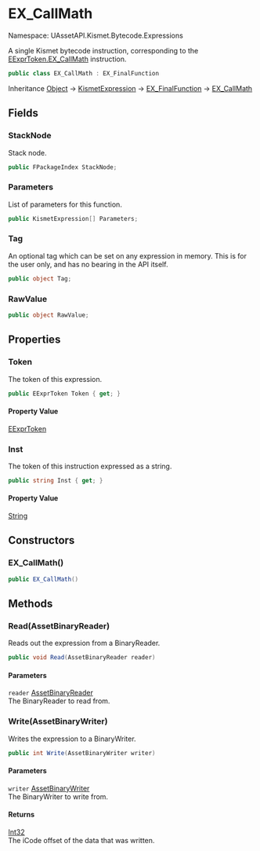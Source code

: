 # EX_CallMath

Namespace: UAssetAPI.Kismet.Bytecode.Expressions

A single Kismet bytecode instruction, corresponding to the [EExprToken.EX_CallMath](./uassetapi.kismet.bytecode.eexprtoken.md#ex_callmath) instruction.

```csharp
public class EX_CallMath : EX_FinalFunction
```

Inheritance [Object](https://docs.microsoft.com/en-us/dotnet/api/system.object) → [KismetExpression](./uassetapi.kismet.bytecode.kismetexpression.md) → [EX_FinalFunction](./uassetapi.kismet.bytecode.expressions.ex_finalfunction.md) → [EX_CallMath](./uassetapi.kismet.bytecode.expressions.ex_callmath.md)

## Fields

### **StackNode**

Stack node.

```csharp
public FPackageIndex StackNode;
```

### **Parameters**

List of parameters for this function.

```csharp
public KismetExpression[] Parameters;
```

### **Tag**

An optional tag which can be set on any expression in memory. This is for the user only, and has no bearing in the API itself.

```csharp
public object Tag;
```

### **RawValue**

```csharp
public object RawValue;
```

## Properties

### **Token**

The token of this expression.

```csharp
public EExprToken Token { get; }
```

#### Property Value

[EExprToken](./uassetapi.kismet.bytecode.eexprtoken.md)<br>

### **Inst**

The token of this instruction expressed as a string.

```csharp
public string Inst { get; }
```

#### Property Value

[String](https://docs.microsoft.com/en-us/dotnet/api/system.string)<br>

## Constructors

### **EX_CallMath()**

```csharp
public EX_CallMath()
```

## Methods

### **Read(AssetBinaryReader)**

Reads out the expression from a BinaryReader.

```csharp
public void Read(AssetBinaryReader reader)
```

#### Parameters

`reader` [AssetBinaryReader](./uassetapi.assetbinaryreader.md)<br>
The BinaryReader to read from.

### **Write(AssetBinaryWriter)**

Writes the expression to a BinaryWriter.

```csharp
public int Write(AssetBinaryWriter writer)
```

#### Parameters

`writer` [AssetBinaryWriter](./uassetapi.assetbinarywriter.md)<br>
The BinaryWriter to write from.

#### Returns

[Int32](https://docs.microsoft.com/en-us/dotnet/api/system.int32)<br>
The iCode offset of the data that was written.
